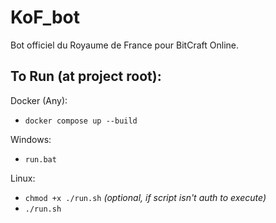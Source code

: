 # KoF_bot
Bot officiel du Royaume de France pour BitCraft Online.

## To Run (at project root):
Docker (Any):
- `docker compose up --build`

Windows:
- `run.bat`

Linux:
- `chmod +x ./run.sh` *(optional, if script isn't auth to execute)*
- `./run.sh`
